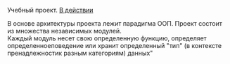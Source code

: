 Учебный проект.
<a href='https://pinkhonkkonggmr.github.io/eventcountdown/index.html'>В действии</a>

<p></p>
В основе архитектуры проекта лежит парадигма ООП. Проект состоит из множества независимых модулей.<br> Каждый модуль несет свою определенную функцию, определяет определенноеповедение или хранит определенный "тип" (в контексте пренадлежностик разным категориям) данных"<br>

